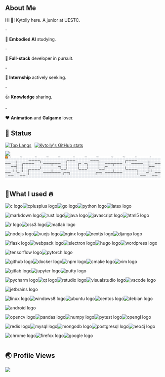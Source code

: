 <h2 align="left">About Me</h2>
<p align="left">Hi 👋! Kytolly here. A junior at UESTC.</p>
  - <p align="left">🔭 <b>Embodied AI</b> studying.</p>
  - <p align="left">🌟 <b>Full-stack</b> developer in pursuit.</p>
  - <p align="left">🤝 <b>Internship</b> actively seeking.</p>
  - <p align="left">👍 <b>Knowledge</b> sharing. </p>
  - <p align="left">❤️ <b>Animation</b> and <b>Galgame</b> lover.</p>

<h2 align="left">🌱 Status</h2>

<div style="display: flex; flex-wrap: wrap; justify-content: flex-start; width: fit-content; margin-left: 0; margin-right: auto;">
  <div style="margin-right: 10px; margin-bottom: 10px;">
    <a href="https://github-readme-stats-one-bice.vercel.app/api/top-langs/?username=Kytolly&theme=default&layout=compact&langs_count=8&include_all_commits=true&role=OWNER,ORGANIZATION_MEMBER">
      <picture>
        <source media="(prefers-color-scheme: dark)" srcset="https://github-readme-stats-one-bice.vercel.app/api/top-langs/?username=Kytolly&theme=calm&layout=compact&langs_count=8&include_all_commits=true&role=OWNER,ORGANIZATION_MEMBER#gh-dark-mode-only">
        <source media="(prefers-color-scheme: light)" srcset="https://github-readme-stats-one-bice.vercel.app/api/top-langs/?username=Kytolly&theme=default&layout=compact&langs_count=8&include_all_commits=true&role=OWNER,ORGANIZATION_MEMBER#gh-light-mode-only">
        <img src="https://github-readme-stats-one-bice.vercel.app/api/top-langs/?username=Kytolly&theme=default&layout=compact&langs_count=8&include_all_commits=true&role=OWNER,ORGANIZATION_MEMBER#gh-light-mode-only" alt="Top Langs" height="185px">
      </picture>
    </a>
  </div>
  <div style="margin-right: 10px; margin-bottom: 10px;">
    <a href="https://github-readme-stats-one-bice.vercel.app/api?username=Kytolly&theme=default&show_icons=true&include_all_commits=true&role=OWNER,ORGANIZATION_MEMBER" target="_blank">
      <picture>
        <source media="(prefers-color-scheme: dark)" srcset="https://github-readme-stats-one-bice.vercel.app/api?username=Kytolly&theme=calm&show_icons=true&include_all_commits=true&role=OWNER,ORGANIZATION_MEMBER#gh-dark-mode-only">
        <source media="(prefers-color-scheme: light)" srcset="https://github-readme-stats-one-bice.vercel.app/api?username=Kytolly&theme=default&show_icons=true&include_all_commits=true&role=OWNER,ORGANIZATION_MEMBER#gh-light-mode-only">
        <img src="https://github-readme-stats-one-bice.vercel.app/api?username=Kytolly&theme=default&show_icons=true&include_all_commits=true&role=OWNER,ORGANIZATION_MEMBER#gh-light-mode-only" alt="Kytolly's GitHub stats" height="185px">
      </picture>
    </a>
  </div>
</div>

<img width="800" src="https://github-readme-activity-graph.vercel.app/graph?username=Kytolly&theme=github-compact&hide_border=true&area=true"  align="left" />

<picture  align="left">
  <source media="(prefers-color-scheme: dark)" srcset="https://raw.githubusercontent.com/Kytolly/Kytolly/output/pacman-contribution-graph-dark.svg">
  <source media="(prefers-color-scheme: light)" srcset="https://raw.githubusercontent.com/Kytolly/Kytolly/output/pacman-contribution-graph.svg">
  <img alt="pacman contribution graph" src="https://raw.githubusercontent.com/Kytolly/Kytolly/output/pacman-contribution-graph.svg">
</picture><div style="text-align: left; width: fit-content; margin-left: 0; margin-right: auto;">

</div><h2 align="left">🚀What I used 🔥</h2>

<div style="display: flex; flex-wrap: wrap; align-items: center; justify-content: flex-start; width: fit-content; margin-left: 0; margin-right: auto;">
  <img src="https://cdn.jsdelivr.net/gh/devicons/devicon/icons/c/c-original.svg" height="30" alt="c logo" />
  <img src="https://cdn.jsdelivr.net/gh/devicons/devicon/icons/cplusplus/cplusplus-original.svg" height="30" alt="cplusplus logo" />
  <img src="https://cdn.jsdelivr.net/gh/devicons/devicon/icons/go/go-original.svg" height="30" alt="go logo" />
  <img src="https://cdn.jsdelivr.net/gh/devicons/devicon/icons/python/python-original.svg" height="30" alt="python logo" />
  <img src="https://cdn.jsdelivr.net/gh/devicons/devicon/icons/latex/latex-original.svg" height="30" alt="latex logo" />
  <img src="https://cdn.jsdelivr.net/gh/devicons/devicon/icons/markdown/markdown-original.svg" height="30" alt="markdown logo" />
  <img src="https://cdn.jsdelivr.net/gh/devicons/devicon/icons/rust/rust-original.svg" height="30" alt="rust logo" />
  <img src="https://cdn.jsdelivr.net/gh/devicons/devicon/icons/java/java-original.svg" height="30" alt="java logo" />
  <img src="https://cdn.jsdelivr.net/gh/devicons/devicon/icons/javascript/javascript-original.svg" height="30" alt="javascript logo" />
  <img src="https://cdn.jsdelivr.net/gh/devicons/devicon/icons/html5/html5-original.svg" height="30" alt="html5 logo" />
  <img src="https://cdn.jsdelivr.net/gh/devicons/devicon/icons/r/r-original.svg" height="30" alt="r logo" />
  <img src="https://cdn.jsdelivr.net/gh/devicons/devicon/icons/css3/css3-original.svg" height="30" alt="css3 logo" />
  <img src="https://cdn.jsdelivr.net/gh/devicons/devicon/icons/matlab/matlab-original.svg" height="30" alt="matlab logo" />
</div>

<div style="display: flex; flex-wrap: wrap; align-items: center; justify-content: flex-start; width: fit-content; margin-left: 0; margin-right: auto;">
  <img src="https://cdn.jsdelivr.net/gh/devicons/devicon/icons/nodejs/nodejs-original.svg" height="30" alt="nodejs logo" />
  <img src="https://cdn.jsdelivr.net/gh/devicons/devicon/icons/vuejs/vuejs-original.svg" height="30" alt="vuejs logo" />
  <img src="https://cdn.jsdelivr.net/gh/devicons/devicon/icons/nginx/nginx-original.svg" height="30" alt="nginx logo" />
  <img src="https://cdn.jsdelivr.net/gh/devicons/devicon/icons/nextjs/nextjs-original.svg" height="30" alt="nextjs logo" />
  <img src="https://cdn.jsdelivr.net/gh/devicons/devicon/icons/django/django-plain.svg" height="30" alt="django logo" />
  <img src="https://cdn.jsdelivr.net/gh/devicons/devicon/icons/flask/flask-original.svg" height="30" alt="flask logo" />
  <img src="https://cdn.jsdelivr.net/gh/devicons/devicon/icons/webpack/webpack-original.svg" height="30" alt="webpack logo" />
  <img src="https://cdn.jsdelivr.net/gh/devicons/devicon/icons/electron/electron-original.svg" height="30" alt="electron logo" />
  <img src="https://cdn.jsdelivr.net/gh/devicons/devicon/icons/hugo/hugo-original.svg" height="30" alt="hugo logo" />
  <img src="https://cdn.jsdelivr.net/gh/devicons/devicon/icons/wordpress/wordpress-original.svg" height="30" alt="wordpress logo" />
  <img src="https://cdn.jsdelivr.net/gh/devicons/devicon/icons/tensorflow/tensorflow-original.svg" height="30" alt="tensorflow logo" />
  <img src="https://cdn.jsdelivr.net/gh/devicons/devicon/icons/pytorch/pytorch-original.svg" height="30" alt="pytorch logo" />
</div>

<div style="display: flex; flex-wrap: wrap; align-items: center; justify-content: flex-start; width: fit-content; margin-left: 0; margin-right: auto;">
  <img src="https://cdn.jsdelivr.net/gh/devicons/devicon/icons/github/github-original.svg" height="30" alt="github logo" />
  <img src="https://cdn.jsdelivr.net/gh/devicons/devicon/icons/docker/docker-original.svg" height="30" alt="docker logo" />
  <img src="https://cdn.jsdelivr.net/gh/devicons/devicon/icons/npm/npm-original-wordmark.svg" height="30" alt="npm logo" />
  <img src="https://cdn.jsdelivr.net/gh/devicons/devicon/icons/cmake/cmake-original.svg" height="30" alt="cmake logo" />
  <img src="https://cdn.jsdelivr.net/gh/devicons/devicon/icons/vim/vim-original.svg" height="30" alt="vim logo" />
  <img src="https://cdn.jsdelivr.net/gh/devicons/devicon/icons/gitlab/gitlab-original.svg" height="30" alt="gitlab logo" />
  <img src="https://cdn.jsdelivr.net/gh/devicons/devicon/icons/jupyter/jupyter-original.svg" height="30" alt="jupyter logo" />
  <img src="https://cdn.jsdelivr.net/gh/devicons/devicon/icons/putty/putty-original.svg" height="30" alt="putty logo" />
</div>

<div style="display: flex; flex-wrap: wrap; align-items: center; justify-content: flex-start; width: fit-content; margin-left: 0; margin-right: auto;">
  <img src="https://cdn.jsdelivr.net/gh/devicons/devicon/icons/pycharm/pycharm-original.svg" height="30" alt="pycharm logo" />
  <img src="https://cdn.jsdelivr.net/gh/devicons/devicon/icons/qt/qt-original.svg" height="30" alt="qt logo" />
  <img src="https://cdn.jsdelivr.net/gh/devicons/devicon/icons/rstudio/rstudio-original.svg" height="30" alt="rstudio logo" />
  <img src="https://cdn.jsdelivr.net/gh/devicons/devicon/icons/visualstudio/visualstudio-plain.svg" height="30" alt="visualstudio logo" />
  <img src="https://cdn.jsdelivr.net/gh/devicons/devicon/icons/vscode/vscode-original.svg" height="30" alt="vscode logo" />
  <img src="https://cdn.jsdelivr.net/gh/devicons/devicon/icons/jetbrains/jetbrains-original.svg" height="30" alt="jetbrains logo" />
</div>

<div style="display: flex; flex-wrap: wrap; align-items: center; justify-content: flex-start; width: fit-content; margin-left: 0; margin-right: auto;">
  <img src="https://cdn.jsdelivr.net/gh/devicons/devicon/icons/linux/linux-original.svg" height="30" alt="linux logo" />
  <img src="https://cdn.jsdelivr.net/gh/devicons/devicon/icons/windows8/windows8-original.svg" height="30" alt="windows8 logo" />
  <img src="https://cdn.jsdelivr.net/gh/devicons/devicon/icons/ubuntu/ubuntu-plain.svg" height="30" alt="ubuntu logo" />
  <img src="https://cdn.jsdelivr.net/gh/devicons/devicon/icons/centos/centos-original.svg" height="30" alt="centos logo" />
  <img src="https://cdn.jsdelivr.net/gh/devicons/devicon/icons/debian/debian-original.svg" height="30" alt="debian logo" />
  <img src="https://cdn.jsdelivr.net/gh/devicons/devicon/icons/android/android-original.svg" height="30" alt="android logo" />
</div>

<div style="display: flex; flex-wrap: wrap; align-items: center; justify-content: flex-start; width: fit-content; margin-left: 0; margin-right: auto;">
  <img src="https://cdn.jsdelivr.net/gh/devicons/devicon/icons/opencv/opencv-original.svg" height="30" alt="opencv logo" />
  <img src="https://cdn.jsdelivr.net/gh/devicons/devicon/icons/pandas/pandas-original.svg" height="30" alt="pandas logo" />
  <img src="https://cdn.jsdelivr.net/gh/devicons/devicon/icons/numpy/numpy-original.svg" height="30" alt="numpy logo" />
  <img src="https://cdn.jsdelivr.net/gh/devicons/devicon/icons/pytest/pytest-original.svg" height="30" alt="pytest logo" />
  <img src="https://cdn.jsdelivr.net/gh/devicons/devicon/icons/opengl/opengl-original.svg" height="30" alt="opengl logo" />
</div>

<div style="display: flex; flex-wrap: wrap; align-items: center; justify-content: flex-start; width: fit-content; margin-left: 0; margin-right: auto;">
  <img src="https://cdn.jsdelivr.net/gh/devicons/devicon/icons/redis/redis-original.svg" height="30" alt="redis logo" />
  <img src="https://cdn.jsdelivr.net/gh/devicons/devicon/icons/mysql/mysql-original.svg" height="30" alt="mysql logo" />
  <img src="https://cdn.jsdelivr.net/gh/devicons/devicon/icons/mongodb/mongodb-original.svg" height="30" alt="mongodb logo" />
  <img src="https://cdn.jsdelivr.net/gh/devicons/devicon/icons/postgresql/postgresql-original.svg" height="30" alt="postgresql logo" />
  <img src="https://cdn.jsdelivr.net/gh/devicons/devicon/icons/neo4j/neo4j-original.svg" height="30" alt="neo4j logo" />
</div>

<div style="display: flex; flex-wrap: wrap; align-items: center; justify-content: flex-start; width: fit-content; margin-left: 0; margin-right: auto;">
  <img src="https://cdn.jsdelivr.net/gh/devicons/devicon/icons/chrome/chrome-original.svg" height="30" alt="chrome logo" />
  <img src="https://cdn.jsdelivr.net/gh/devicons/devicon/icons/firefox/firefox-original.svg" height="30" alt="firefox logo" />
  <img src="https://cdn.jsdelivr.net/gh/devicons/devicon/icons/google/google-original.svg" height="30" alt="google logo" />
</div>

</div>

<h2 align="left">🌏 Profile Views</h2> 

<div style="text-align: left; width: fit-content; margin-left: 0; margin-right: auto;">
  <img src="https://profile-counter.glitch.me/Kytolly/count.svg?"  />
</div>